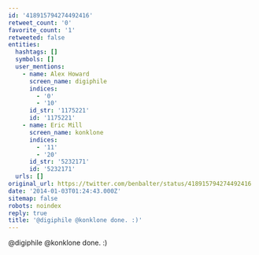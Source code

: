 ```yaml
---
id: '418915794274492416'
retweet_count: '0'
favorite_count: '1'
retweeted: false
entities:
  hashtags: []
  symbols: []
  user_mentions:
    - name: Alex Howard
      screen_name: digiphile
      indices:
        - '0'
        - '10'
      id_str: '1175221'
      id: '1175221'
    - name: Eric Mill
      screen_name: konklone
      indices:
        - '11'
        - '20'
      id_str: '5232171'
      id: '5232171'
  urls: []
original_url: https://twitter.com/benbalter/status/418915794274492416
date: '2014-01-03T01:24:43.000Z'
sitemap: false
robots: noindex
reply: true
title: '@digiphile @konklone done. :)'
---
```


@digiphile @konklone done. :)